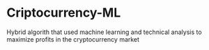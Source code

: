# Criptocurrency-ML
Hybrid algorith that used machine learning and technical analysis to maximize profits in the cryptocurrency market
